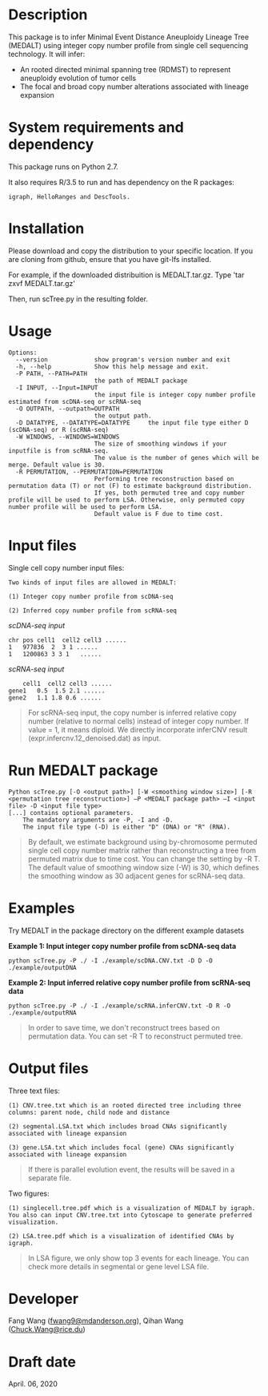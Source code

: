 Description
===========
This package is to infer Minimal Event Distance Aneuploidy Lineage Tree (MEDALT) using integer copy number profile from single cell sequencing technology. It will infer:
* An rooted directed minimal spanning tree (RDMST) to represent aneuploidy evolution of tumor cells
* The focal and broad copy number alterations associated with lineage expansion


System requirements and dependency
==================================
This package runs on Python 2.7.

It also requires R/3.5
to run and has dependency on the R packages:

	igraph, HelloRanges and DescTools.



Installation
============
Please download and copy the distribution to your specific location. If you are cloning from github, ensure that you have git-lfs installed.

For example, if the downloaded distribuition is MEDALT.tar.gz.
	Type 'tar zxvf MEDALT.tar.gz'

Then, run scTree.py in the resulting folder.

Usage
=====
```
Options:
  --version             show program's version number and exit
  -h, --help            Show this help message and exit.
  -P PATH, --PATH=PATH
                        the path of MEDALT package
  -I INPUT, --Input=INPUT
                        the input file is integer copy number profile estimated from scDNA-seq or scRNA-seq
  -O OUTPATH, --outpath=OUTPATH
                        the output path.
  -D DATATYPE, --DATATYPE=DATATYPE     the input file type either D (scDNA-seq) or R (scRNA-seq)
  -W WINDOWS, --WINDOWS=WINDOWS
                        The size of smoothing windows if your inputfile is from scRNA-seq.
                        The value is the number of genes which will be merge. Default value is 30.
  -R PERMUTATION, --PERMUTATION=PERMUTATION
                        Performing tree reconstruction based on permutation data (T) or not (F) to estimate background distribution.
                        If yes, both permuted tree and copy number profile will be used to perform LSA. Otherwise, only permuted copy number profile will be used to perform LSA.
                        Default value is F due to time cost.

```

Input files
===========

Single cell copy number input files:

	Two kinds of input files are allowed in MEDALT:

	(1) Integer copy number profile from scDNA-seq

	(2) Inferred copy number profile from scRNA-seq

  *scDNA-seq input*

  	chr	pos	cell1  cell2 cell3 ......
  	1	977836	2  3 1 ......
  	1	1200863	3 3 1	......

  *scRNA-seq input*

    	cell1  cell2 cell3 ......
    gene1	0.5  1.5 2.1 ......
    gene2	1.1 1.8 0.6	......

>For scRNA-seq input, the copy number is inferred relative copy number (relative to normal cells) instead of integer copy number. If value = 1, it means diploid. We directly incorporate inferCNV result (expr.infercnv.12_denoised.dat) as input.

Run MEDALT package
============

    Python scTree.py [-O <output path>] [-W <smoothing window size>] [-R <permutation tree reconstruction>] –P <MEDALT package path> –I <input file> -D <input file type>
    [...] contains optional parameters.
		The mandatory arguments are -P, -I and -D.
		The input file type (-D) is either "D" (DNA) or "R" (RNA).
>By default, we estimate background using by-chromosome permuted single cell copy number matrix rather than reconstructing a tree from permuted matrix due to time cost. You can change the setting by -R T. The default value of smoothing window size (-W) is 30, which defines the smoothing window as 30 adjacent genes for scRNA-seq data.  


Examples
========
Try MEDALT in the package directory on the different example datasets

**Example 1: Input integer copy number profile from scDNA-seq data**

	python scTree.py -P ./ -I ./example/scDNA.CNV.txt -D D -O ./example/outputDNA

**Example 2: Input inferred relative copy number profile from scRNA-seq data**

	python scTree.py -P ./ -I ./example/scRNA.inferCNV.txt -D R -O ./example/outputRNA

>In order to save time, we don't reconstruct trees based on permutation data. You can set -R T
to reconstruct permuted tree.

Output files
============

Three text files:

	(1) CNV.tree.txt which is an rooted directed tree including three columns: parent node, child node and distance

	(2) segmental.LSA.txt which includes broad CNAs significantly associated with lineage expansion

	(3) gene.LSA.txt which includes focal (gene) CNAs significantly associated with lineage expansion

> If there is parallel evolution event, the results will be saved in a separate file.

Two figures:

	(1) singlecell.tree.pdf which is a visualization of MEDALT by igraph. You also can input CNV.tree.txt into Cytoscape to generate preferred visualization.

	(2) LSA.tree.pdf which is a visualization of identified CNAs by igraph.

> In LSA figure, we only show top 3 events for each lineage. You can check more details in segmental or gene level LSA file.


Developer
=========
Fang Wang (fwang9@mdanderson.org), Qihan Wang (Chuck.Wang@rice.du)

Draft date
==========
April. 06, 2020
